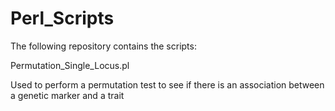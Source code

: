 # Perl_Scripts
The following repository contains the scripts:

  Permutation_Single_Locus.pl
  
  Used to perform a permutation test to see if there is an association between a genetic marker and a trait

